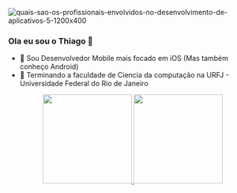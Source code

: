 ![quais-sao-os-profissionais-envolvidos-no-desenvolvimento-de-aplicativos-5-1200x400](https://user-images.githubusercontent.com/30189037/140823635-2e271d35-1f00-4248-a59e-d62a236b85ec.png)

### Ola eu sou o Thiago 👋

- 🔭 Sou Desenvolvedor Mobile mais focado em iOS (Mas também conheço Android)
- 🌱 Terminando a faculdade de Ciencia da computação na URFJ - Universidade Federal do Rio de Janeiro

<div align="center">
   <a href="https://github.com/topd97">
  <img height="180em" src="https://github-readme-stats.vercel.app/api?username=topd97&show_icons=true&theme=blue-green&include_all_commits=true&count_private=true"/>
  <img height="180em" src="https://github-readme-stats.vercel.app/api/top-langs/?username=topd97&layout=compact&langs_count=7&theme=blue-green&count_private=true&hide=SQLPL"/>
</div>
<!--
**topd97/topd97** is a ✨ _special_ ✨ repository because its `README.md` (this file) appears on your GitHub profile.

Here are some ideas to get you started:

- 🔭 I’m currently working on ...
- 🌱 I’m currently learning ...
- 👯 I’m looking to collaborate on ...
- 🤔 I’m looking for help with ...
- 💬 Ask me about ...
- 📫 How to reach me: ...
- 😄 Pronouns: ...
- ⚡ Fun fact: ...
-->
